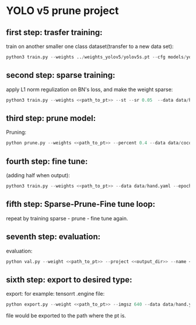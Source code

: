 # YOLO v5 prune project
## first step: trasfer training: 
train on another smaller one class dataset(transfer to a new data set):
```python
python3 train.py --weights ../weights_yolov5/yolov5s.pt --cfg models/yolov5s.yaml --data data/hand.yaml --epoch 40 --name <<output_dir_name>> --project <<output_dir>> --batch-size 16 --img 640 
```

## second step: sparse training:
apply L1 norm regulization on BN's loss, and make the weight sparse:
```python
python3 train.py --weights <<path_to_pt>> --st --sr 0.05  --data data/hand.yaml --epoch 20 --name <<output_dir_name>> --project <<output_dir>> --batch-size 16 --img 640 
```
## third step: prune model: 
Pruning:
```python
python prune.py --weights <<path_to_pt>> --percent 0.4 --data data/coco_hand.yaml --name <<output_dir_name>> --project <<output_dir>> 
```
## fourth step: fine tune: 
(adding half when output):
```python
python3 train.py --weights <<path_to_pt>> --data data/hand.yaml --epoch 20 --name <<output_dir_name>> --project <<output_dir>> --batch-size 16 --img 640 --half
```
## fifth step: Sparse-Prune-Fine tune loop: 
repeat by training sparse - prune - fine tune again.

## seventh step: evaluation:
evaluation:
```python
python val.py --weight <<path_to_pt>> --project <<output_dir>> --name <<output_dir_name>> --imgsz 640 --data data/hand.yaml --device cuda:0 --half
```
## sixth step: export to desired type:
export:
for example: tensorrt .engine file:
```python
python export.py --weight <<path_to_pt>> --imgsz 640 --data data/hand.yaml --include engine --device cuda:0 --half
```
file would be exported to the path where the pt is.

